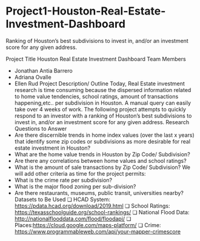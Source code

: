 # Project1-Houston-Real-Estate-Investment-Dashboard
Ranking of Houston’s best subdivisions to invest in, and/or an investment score for any given address.

Project Title
Houston Real Estate Investment Dashboard
Team Members
- Jonathan Antia Barrero
- Adriana Ovalle
- Ellen Rud
Project Description/ Outline
Today, Real Estate investment research is time consuming because the dispersed information
related to home value tendencies, school ratings, amount of transactions happening,etc.. per
subdivision in Houston. A manual query can easily take over 4 weeks of work. The following
project attempts to quickly respond to an investor with a ranking of Houston’s best subdivisions
to invest in, and/or an investment score for any given address.
Research Questions to Answer
- Are there discernible trends in home index values (over the last x years) that identify
some zip codes or subdivisions as more desirable for real estate investment in Houston?
- What are the home value trends in Houston by Zip Code/ Subdivision?
- Are there any correlations between home values and school ratings?
- What is the amount of sale transactions by Zip Code/ Subdivision?
We will add other criteria as time for the project permits:
- What is the crime rate per subdivision?
- What is the major flood zoning per sub-division?
- Are there restaurants, museums, public transit, universities nearby?
Datasets to Be Used
❏ HCAD System: https://pdata.hcad.org/download/2019.html
❏ School Ratings: https://texasschoolguide.org/school-rankings/
❏ National Flood Data: http://nationalflooddata.com/flood/floodapi/
❏ Places:https://cloud.google.com/maps-platform/
❏ Crime: https://www.programmableweb.com/api/your-mapper-crimescore